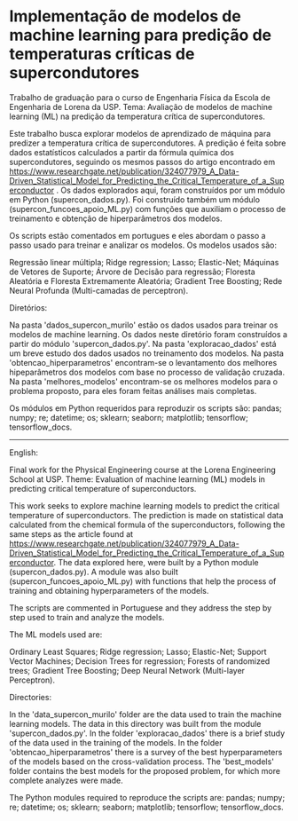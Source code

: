 # Implementação de modelos de machine learning para predição de temperaturas críticas de supercondutores

Trabalho de graduação para o curso de Engenharia Física da Escola de Engenharia de Lorena da USP. 
Tema: Avaliação de modelos de machine learning (ML) na predição da temperatura crítica de supercondutores.


Este trabalho busca explorar modelos de aprendizado de máquina para predizer a temperatura crítica de supercondutores.
A predição é feita sobre dados estatísticos calculados a partir da fórmula química dos supercondutores, seguindo os mesmos passos do artigo encontrado em https://www.researchgate.net/publication/324077979_A_Data-Driven_Statistical_Model_for_Predicting_the_Critical_Temperature_of_a_Superconductor . 
Os dados explorados aqui, foram construídos por um módulo em Python (supercon_dados.py).
Foi construído também um módulo (supercon_funcoes_apoio_ML.py) com funções que auxiliam 
o processo de treinamento e obtenção de hiperparâmetros dos modelos.

Os scripts estão comentados em portugues e eles abordam o passo a passo usado para treinar e analizar os modelos. 
Os modelos usados são: 

Regressão linear múltipla;
Ridge regression;
Lasso;
Elastic-Net;
Máquinas de Vetores de Suporte;
Árvore de Decisão para regressão;
Floresta Aleatória e Floresta Extremamente Aleatória;
Gradient Tree Boosting;
Rede Neural Profunda (Multi-camadas de perceptron).

Diretórios:

Na pasta 'dados_supercon_murilo' estão os dados usados para treinar os modelos de machine learning. Os dados neste diretório foram construídos a partir do módulo 'supercon_dados.py'. Na pasta 'exploracao_dados' está um breve estudo dos dados usados no treinamento dos modelos. Na pasta 'obtencao_hiperparametros' encontram-se o levantamento dos melhores hipeparâmetros dos modelos com base no processo de validação cruzada. Na pasta 'melhores_modelos' encontram-se os melhores modelos para o problema proposto, para eles foram feitas análises mais completas. 

Os módulos em Python requeridos para reproduzir os scripts são: pandas; numpy; re; datetime; os; sklearn; seaborn; matplotlib; tensorflow; tensorflow_docs.

----------------------------------------------------------------------------------------------------------------------------------------


English:


Final work for the Physical Engineering course at the Lorena Engineering School at USP. Theme: Evaluation of machine learning (ML) models in predicting critical temperature of superconductors.


This work seeks to explore machine learning models to predict the critical temperature of superconductors.
The prediction is made on statistical data calculated from the chemical formula of the superconductors, following the same steps as the article found at https://www.researchgate.net/publication/324077979_A_Data-Driven_Statistical_Model_for_Predicting_the_Critical_Temperature_of_a_Superconductor.
The data explored here, were built by a Python module (supercon_dados.py).
A module was also built (supercon_funcoes_apoio_ML.py) with functions that help
the process of training and obtaining hyperparameters of the models.

The scripts are commented in Portuguese and they address the step by step used to train and analyze the models. 

The ML models used are:

Ordinary Least Squares;
Ridge regression;
Lasso;
Elastic-Net;
Support Vector Machines;
Decision Trees for regression;
Forests of randomized trees;
Gradient Tree Boosting;
Deep Neural Network  (Multi-layer Perceptron).

Directories:

In the 'data_supercon_murilo' folder are the data used to train the machine learning models. The data in this directory was built from the module 'supercon_dados.py'. In the folder 'exploracao_dados' there is a brief study of the data used in the training of the models. In the folder 'obtencao_hiperparametros' there is a survey of the best hyperparameters of the models based on the cross-validation process. The 'best_models' folder contains the best models for the proposed problem, for which more complete analyzes were made.


The Python modules required to reproduce the scripts are: pandas; numpy; re; datetime; os; sklearn; seaborn; matplotlib; tensorflow; tensorflow_docs.

